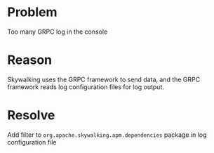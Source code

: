 # Problem
Too many GRPC log in the console

# Reason
Skywalking uses the GRPC framework to send data, and the GRPC framework reads log configuration files for log output.

# Resolve 
Add filter to `org.apache.skywalking.apm.dependencies` package in log configuration file
